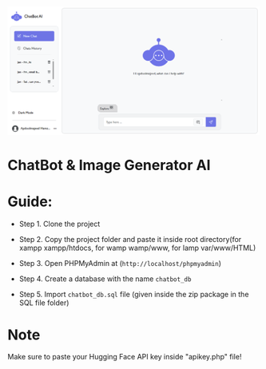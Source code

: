 ![Project Screenshot](Screeenshots/localhost_chatbot_index.php.png)

# ChatBot & Image Generator AI
# Guide:

*  Step 1. Clone the project

* Step 2. Copy the project folder and paste it inside root directory(for xampp xampp/htdocs, for wamp wamp/www, for lamp var/www/HTML)

* Step 3. Open PHPMyAdmin at (`http://localhost/phpmyadmin`)

* Step 4. Create a database with the name `chatbot_db`

* Step 5. Import `chatbot_db.sql` file (given inside the zip package in the SQL file folder)

# Note
Make sure to paste your Hugging Face API key inside "apikey.php" file!
